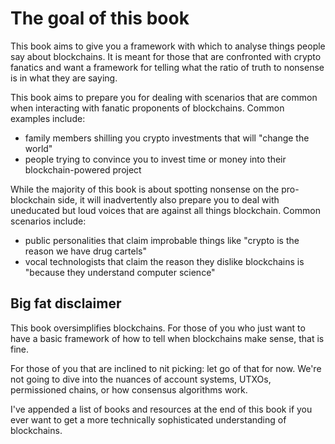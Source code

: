 # The goal of this book

This book aims to give you a framework with which to analyse things people say about blockchains. It is meant for those that are confronted with crypto fanatics and want a framework for telling what the ratio of truth to nonsense is in what they are saying.

This book aims to prepare you for dealing with scenarios that are common when interacting with fanatic proponents of blockchains. Common examples include:

- family members shilling you crypto investments that will "change the world"
- people trying to convince you to invest time or money into their blockchain-powered project

While the majority of this book is about spotting nonsense on the pro-blockchain side, it will inadvertently also prepare you to deal with uneducated but loud voices that are against all things blockchain. Common scenarios include:

- public personalities that claim improbable things like "crypto is the reason we have drug cartels"
- vocal technologists that claim the reason they dislike blockchains is "because they understand computer science"

## Big fat disclaimer

This book oversimplifies blockchains. For those of you who just want to have a basic framework of how to tell when blockchains make sense, that is fine.

For those of you that are inclined to nit picking: let go of that for now. We're not going to dive into the nuances of account systems, UTXOs, permissioned chains, or how consensus algorithms work.

I've appended a list of books and resources at the end of this book if you ever want to get a more technically sophisticated understanding of blockchains.
